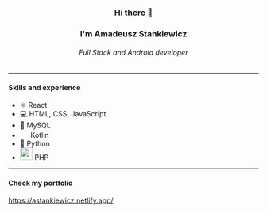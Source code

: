
### <p align="center">Hi there 👋</p>
### <p align="center">I'm Amadeusz Stankiewicz</p>
###### <p align="center">Full Stack and Android developer</p>
---
#### Skills and experience
- ⚛ React
- 💻 HTML, CSS, JavaScript
- 🐬 MySQL
- <img src="https://i.imgur.com/xhINKfp.png" style="width:17px; height:auto;"/>  Kotlin
- 🐍 Python
- <img src="https://img.icons8.com/ios-glyphs/30/000000/php.png" style="width:25px; height:auto;"/> PHP
---
#### Check my portfolio
https://astankiewicz.netlify.app/


